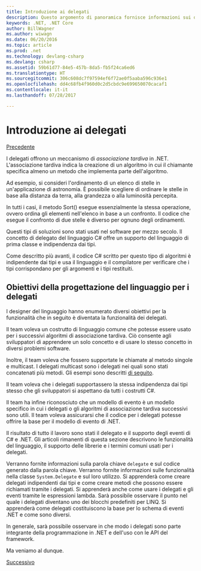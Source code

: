 ```yaml
---
title: Introduzione ai delegati
description: Questo argomento di panoramica fornisce informazioni sui delegati presentando i concetti di base e descrivendo gli obiettivi di progettazione del linguaggio per i delegati.
keywords: .NET, .NET Core
author: BillWagner
ms.author: wiwagn
ms.date: 06/20/2016
ms.topic: article
ms.prod: .net
ms.technology: devlang-csharp
ms.devlang: csharp
ms.assetid: 59b61d77-84e5-457b-8da5-fb5f24ca6ed6
ms.translationtype: HT
ms.sourcegitcommit: 306c608dc7f97594ef6f72ae0f5aaba596c936e1
ms.openlocfilehash: dd4c68fb4f960d0c2d5cbdc9e699650070cacaf1
ms.contentlocale: it-it
ms.lasthandoff: 07/28/2017

---
```


# <a name="introduction-to-delegates"></a>Introduzione ai delegati

[Precedente](delegates-events.md)

I delegati offrono un meccanismo di *associazione tardiva* in .NET. L'associazione tardiva indica la creazione di un algoritmo in cui il chiamante specifica almeno un metodo che implementa parte dell'algoritmo.

Ad esempio, si consideri l'ordinamento di un elenco di stelle in un'applicazione di astronomia.
È possibile scegliere di ordinare le stelle in base alla distanza da terra, alla grandezza o alla luminosità percepita.

In tutti i casi, il metodo Sort() esegue essenzialmente la stessa operazione, ovvero ordina gli elementi nell'elenco in base a un confronto. Il codice che esegue il confronto di due stelle è diverso per ognuno degli ordinamenti.

Questi tipi di soluzioni sono stati usati nel software per mezzo secolo.
Il concetto di delegato del linguaggio C# offre un supporto del linguaggio di prima classe e indipendenza dai tipi.

Come descritto più avanti, il codice C# scritto per questo tipo di algoritmi è indipendente dai tipi e usa il linguaggio e il compilatore per verificare che i tipi corrispondano per gli argomenti e i tipi restituiti.

## <a name="language-design-goals-for-delegates"></a>Obiettivi della progettazione del linguaggio per i delegati

I designer del linguaggio hanno enumerato diversi obiettivi per la funzionalità che in seguito è diventata la funzionalità dei delegati.

Il team voleva un costrutto di linguaggio comune che potesse essere usato per i successivi algoritmi di associazione tardiva. Ciò consente agli sviluppatori di apprendere un solo concetto e di usare lo stesso concetto in diversi problemi software.

Inoltre, il team voleva che fossero supportate le chiamate al metodo singole e multicast. I delegati multicast sono i delegati nei quali sono stati concatenati più metodi. Gli esempi sono descritti [di seguito](delegate-class.md). 

Il team voleva che i delegati supportassero la stessa indipendenza dai tipi stesso che gli sviluppatori si aspettano da tutti i costrutti C#. 

Il team ha infine riconosciuto che un modello di evento è un modello specifico in cui i delegati o gli algoritmi di associazione tardiva successivi sono utili. Il team voleva assicurarsi che il codice per i delegati potesse offrire la base per il modello di evento di .NET.

Il risultato di tutto il lavoro sono stati il delegato e il supporto degli eventi di C# e .NET. Gli articoli rimanenti di questa sezione descrivono le funzionalità del linguaggio, il supporto delle librerie e i termini comuni usati per i delegati.

Verranno fornite informazioni sulla parola chiave `delegate` e sul codice generato dalla parola chiave. Verranno fornite informazioni sulle funzionalità nella classe `System.Delegate` e sul loro utilizzo. Si apprenderà come creare delegati indipendenti dai tipi e come creare metodi che possono essere richiamati tramite i delegati. Si apprenderà anche come usare i delegati e gli eventi tramite le espressioni lambda. Sarà possibile osservare il punto nel quale i delegati diventano uno dei blocchi predefiniti per LINQ. Si apprenderà come delegati costituiscono la base per lo schema di eventi .NET e come sono diversi.

In generale, sarà possibile osservare in che modo i delegati sono parte integrante della programmazione in .NET e dell'uso con le API del framework.

Ma veniamo al dunque.

[Successivo](delegate-class.md)

